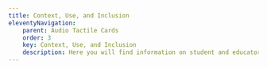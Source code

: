 ```yaml
---
title: Context, Use, and Inclusion
eleventyNavigation:
    parent: Audio Tactile Cards
    order: 3
    key: Context, Use, and Inclusion
    description: Here you will find information on student and educator’s interaction with the graphic.
---
```

